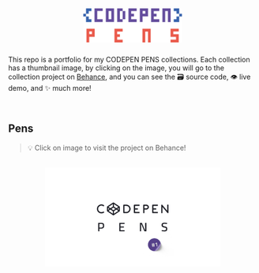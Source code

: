 <h1 align='center'>
    <img src='./images/header.svg' width='200px'>
</h1>

This repo is a portfolio for my CODEPEN PENS collections. Each collection has a thumbnail image, by clicking on the image, you will go to the collection project on [Behance](https://www.behance.net/mohammadjarabah), and you can see the 🗃 source code, 👁 live demo, and ✨ much more!

<br>

## Pens

> 💡 Click on image to visit the project on Behance!

<br>

<div align='center'>
    <a href='https://www.behance.net/gallery/157503967/CODEPEN-PENS-Collection-1'>
        <picture title='CODEPEN PENS Collection #1'>
            <source height='200px' media='(min-width: 411px)' srcset='./images/thumbnails/1.png'>
            <source width='95%' media='(max-width: 410px)' srcset='./images/thumbnails/1.png'>
            <img src='./images/thumbnails/1.png' height='200px'>
        </picture>
    </a>
</div>
